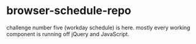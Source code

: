 # browser-schedule-repo
challenge number five (workday schedule) is here. mostly every working component is running off jQuery and JavaScript.  
